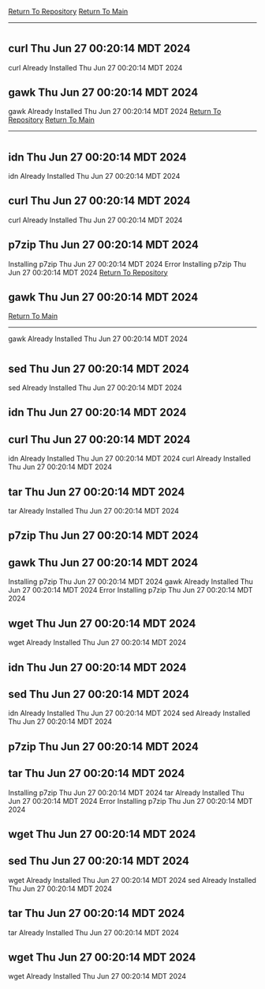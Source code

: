 [Return To Repository](https://github.com/DigitalWarrior/piholeparser/)
[Return To Main](https://github.com/DigitalWarrior/piholeparser/blob/master/RecentRunLogs/Mainlog.md)
____________________________________
# 
## curl Thu Jun 27 00:20:14 MDT 2024
curl Already Installed Thu Jun 27 00:20:14 MDT 2024
## gawk Thu Jun 27 00:20:14 MDT 2024
gawk Already Installed Thu Jun 27 00:20:14 MDT 2024
[Return To Repository](https://github.com/DigitalWarrior/piholeparser/)
[Return To Main](https://github.com/DigitalWarrior/piholeparser/blob/master/RecentRunLogs/Mainlog.md)
____________________________________
# 
## idn Thu Jun 27 00:20:14 MDT 2024
idn Already Installed Thu Jun 27 00:20:14 MDT 2024
## curl Thu Jun 27 00:20:14 MDT 2024
curl Already Installed Thu Jun 27 00:20:14 MDT 2024
## p7zip Thu Jun 27 00:20:14 MDT 2024
Installing p7zip Thu Jun 27 00:20:14 MDT 2024
Error Installing p7zip Thu Jun 27 00:20:14 MDT 2024
[Return To Repository](https://github.com/DigitalWarrior/piholeparser/)
## gawk Thu Jun 27 00:20:14 MDT 2024
[Return To Main](https://github.com/DigitalWarrior/piholeparser/blob/master/RecentRunLogs/Mainlog.md)
____________________________________
gawk Already Installed Thu Jun 27 00:20:14 MDT 2024
# 
## sed Thu Jun 27 00:20:14 MDT 2024
sed Already Installed Thu Jun 27 00:20:14 MDT 2024
## idn Thu Jun 27 00:20:14 MDT 2024
## curl Thu Jun 27 00:20:14 MDT 2024
idn Already Installed Thu Jun 27 00:20:14 MDT 2024
curl Already Installed Thu Jun 27 00:20:14 MDT 2024
## tar Thu Jun 27 00:20:14 MDT 2024
tar Already Installed Thu Jun 27 00:20:14 MDT 2024
## p7zip Thu Jun 27 00:20:14 MDT 2024
## gawk Thu Jun 27 00:20:14 MDT 2024
Installing p7zip Thu Jun 27 00:20:14 MDT 2024
gawk Already Installed Thu Jun 27 00:20:14 MDT 2024
Error Installing p7zip Thu Jun 27 00:20:14 MDT 2024
## wget Thu Jun 27 00:20:14 MDT 2024
wget Already Installed Thu Jun 27 00:20:14 MDT 2024
## idn Thu Jun 27 00:20:14 MDT 2024
## sed Thu Jun 27 00:20:14 MDT 2024
idn Already Installed Thu Jun 27 00:20:14 MDT 2024
sed Already Installed Thu Jun 27 00:20:14 MDT 2024
## p7zip Thu Jun 27 00:20:14 MDT 2024
## tar Thu Jun 27 00:20:14 MDT 2024
Installing p7zip Thu Jun 27 00:20:14 MDT 2024
tar Already Installed Thu Jun 27 00:20:14 MDT 2024
Error Installing p7zip Thu Jun 27 00:20:14 MDT 2024
## wget Thu Jun 27 00:20:14 MDT 2024
## sed Thu Jun 27 00:20:14 MDT 2024
wget Already Installed Thu Jun 27 00:20:14 MDT 2024
sed Already Installed Thu Jun 27 00:20:14 MDT 2024
## tar Thu Jun 27 00:20:14 MDT 2024
tar Already Installed Thu Jun 27 00:20:14 MDT 2024
## wget Thu Jun 27 00:20:14 MDT 2024
wget Already Installed Thu Jun 27 00:20:14 MDT 2024
